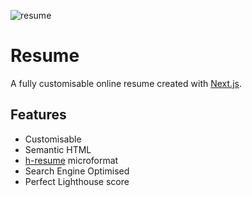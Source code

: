 ![resume](https://user-images.githubusercontent.com/30879081/138321713-6b7bcba2-832f-4f8d-a4de-4907c5e01da4.jpeg)

# Resume

A fully customisable online resume created with [Next.js](https://nextjs.org/).

## Features

* Customisable
* Semantic HTML
* [h-resume](http://microformats.org/wiki/h-resume) microformat
* Search Engine Optimised
* Perfect Lighthouse score
